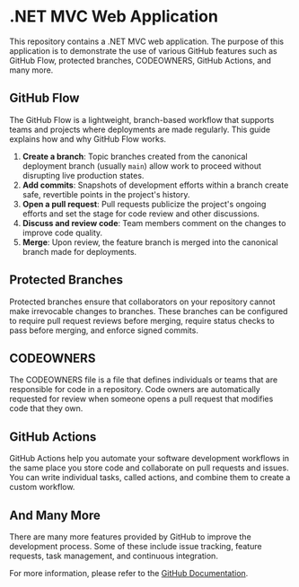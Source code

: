 # .NET MVC Web Application

This repository contains a .NET MVC web application. The purpose of this application is to demonstrate the use of various GitHub features such as GitHub Flow, protected branches, CODEOWNERS, GitHub Actions, and many more.

## GitHub Flow

The GitHub Flow is a lightweight, branch-based workflow that supports teams and projects where deployments are made regularly. This guide explains how and why GitHub Flow works.

1. **Create a branch**: Topic branches created from the canonical deployment branch (usually `main`) allow work to proceed without disrupting live production states.
2. **Add commits**: Snapshots of development efforts within a branch create safe, revertible points in the project's history.
3. **Open a pull request**: Pull requests publicize the project's ongoing efforts and set the stage for code review and other discussions.
4. **Discuss and review code**: Team members comment on the changes to improve code quality.
5. **Merge**: Upon review, the feature branch is merged into the canonical branch made for deployments.

## Protected Branches

Protected branches ensure that collaborators on your repository cannot make irrevocable changes to branches. These branches can be configured to require pull request reviews before merging, require status checks to pass before merging, and enforce signed commits.

## CODEOWNERS

The CODEOWNERS file is a file that defines individuals or teams that are responsible for code in a repository. Code owners are automatically requested for review when someone opens a pull request that modifies code that they own.

## GitHub Actions

GitHub Actions help you automate your software development workflows in the same place you store code and collaborate on pull requests and issues. You can write individual tasks, called actions, and combine them to create a custom workflow.

## And Many More

There are many more features provided by GitHub to improve the development process. Some of these include issue tracking, feature requests, task management, and continuous integration.

For more information, please refer to the [GitHub Documentation](https://docs.github.com/).